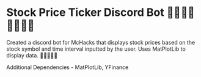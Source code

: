 # Stock Price Ticker Discord Bot 🚀🚀🚀🚀🚀🚀🚀🚀
Created a discord bot for McHacks that displays stock prices based on the stock symbol and time interval inputted by the user. Uses MatPlotLib to display data. 🚀🚀🚀🚀🚀

Additional Dependencies - MatPlotLib, YFinance
